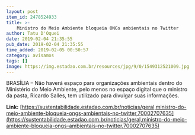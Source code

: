 ```yaml
---
layout: post
item_id: 2478524933
title: >-
    Ministro do Meio Ambiente bloqueia ONGs ambientais no Twitter
author: Tatu D'Oquei
date: 2019-02-04 21:35:55
pub_date: 2019-02-04 21:35:55
time_added: 2019-02-05 00:50:57
category: avisamos
tags: []
image: https://img.estadao.com.br/resources/jpg/9/0/1549312521009.jpg
---
```


BRASÍLIA – Não haverá espaço para organizações ambientais dentro do Ministério do Meio Ambiente, pelo menos no espaço digital que o ministro da pasta, Ricardo Salles, tem utilizado para divulgar suas informações.

**Link:** [https://sustentabilidade.estadao.com.br/noticias/geral,ministro-do-meio-ambiente-bloqueia-ongs-ambientais-no-twitter,70002707635](https://sustentabilidade.estadao.com.br/noticias/geral,ministro-do-meio-ambiente-bloqueia-ongs-ambientais-no-twitter,70002707635)

